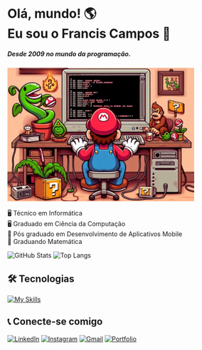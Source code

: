 # Olá, mundo! 🌎 <br> Eu sou o Francis Campos 👋

##### Desde 2009 no mundo da programação.

<img src="https://github.com/franciscampos91/franciscampos91/blob/main/assets/images/mario.jpg" alt="Mario" height="300">




🖥️ Técnico em Informática<br>
🖥️ Graduado em Ciência da Computação<br>
📱 Pós graduado em Desenvolvimento de Aplicativos Mobile<br>
🧮 Graduando Matemática

![GitHub Stats](https://github-readme-stats.vercel.app/api?username=franciscampos91&theme=transparent&bg_color=000&border_color=30A3DC&show_icons=true&icon_color=30A3DC&title_color=E94D5F&text_color=FFF) ![Top Langs](https://github-readme-stats-git-masterrstaa-rickstaa.vercel.app/api/top-langs/?username=franciscampos91&layout=compact&bg_color=000&border_color=30A3DC&title_color=E94D5F&text_color=FFF)

## 🛠️ Tecnologias 
[![My Skills](https://skillicons.dev/icons?i=html,css,javascript,jquery,php,mysql,angular,laravel,git,github,java,py,visualstudio,dotnet,c&perline=15)](https://skillicons.dev)


## 📞 Conecte-se comigo
[![LinkedIn](https://img.shields.io/badge/LinkedIn-0077B5?style=for-the-badge&logo=linkedin&logoColor=white)](https://www.linkedin.com/in/franciscampos91/) [![Instagram](https://img.shields.io/badge/-Instagram-%23E4405F?style=for-the-badge&logo=instagram&logoColor=white)](https://www.instagram.com/franciscampos91/) [![Gmail](https://img.shields.io/badge/Gmail-333333?style=for-the-badge&logo=gmail&logoColor=red)](mailto:franciscampos91@gmail.com) [![Portfolio](https://img.shields.io/badge/Portfolio-FF5722?style=for-the-badge&logo=todoist&logoColor=white)](https://www.franciscampos.com.br)
